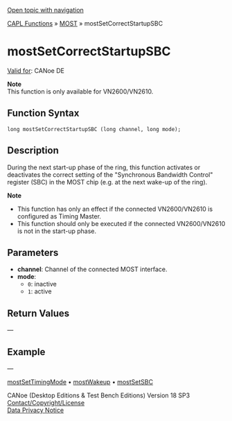 [Open topic with navigation](../../../../../CANoeDEFamily.htm#Topics/CAPLFunctions/MOST/Functions/CAPLfunctionMOSTSetCorrectStartupSBC.md)

[CAPL Functions](../../CAPLfunctions.md) » [MOST](../CAPLfunctionsMOSTOverview.md) » mostSetCorrectStartupSBC

# mostSetCorrectStartupSBC

[Valid for](../../../Shared/FeatureAvailability.md): CANoe DE

**Note**  
This function is only available for VN2600/VN2610.

## Function Syntax

```plaintext
long mostSetCorrectStartupSBC (long channel, long mode);
```

## Description

During the next start-up phase of the ring, this function activates or deactivates the correct setting of the "Synchronous Bandwidth Control" register (SBC) in the MOST chip (e.g. at the next wake-up of the ring).

**Note**

- This function has only an effect if the connected VN2600/VN2610 is configured as Timing Master.
- This function should only be executed if the connected VN2600/VN2610 is not in the start-up phase.

## Parameters

- **channel**: Channel of the connected MOST interface.
- **mode**:
  - `0`: inactive
  - `1`: active

## Return Values

—

## Example

—

[mostSetTimingMode](CAPLfunctionMOSTSetTimingMode.md) • [mostWakeup](CAPLfunctionMOSTWakeup.md) • [mostSetSBC](CAPLfunctionMOSTSetSBC.md)

CANoe (Desktop Editions & Test Bench Editions) Version 18 SP3  
[Contact/Copyright/License](../../../Shared/ContactCopyrightLicense.md)  
[Data Privacy Notice](https://www.vector.com/int/en/company/get-info/privacy-policy/)
